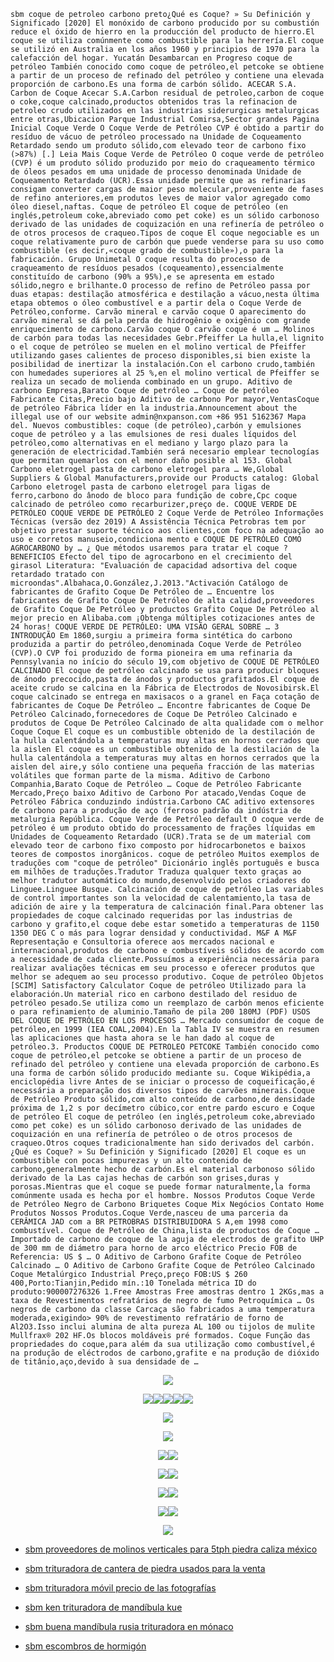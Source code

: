 
```
sbm coque de petroleo carbono preto¿Qué es Coque? » Su Definición y Significado [2020] El monóxido de carbono producido por su combustión reduce el óxido de hierro en la producción del producto de hierro.El coque se utiliza comúnmente como combustible para la herrería.El coque se utilizó en Australia en los años 1960 y principios de 1970 para la calefacción del hogar. Yucatán Desambarcan en Progreso coque de petróleo También conocido como coque de petróleo,el petcoke se obtiene a partir de un proceso de refinado del petróleo y contiene una elevada proporción de carbono.Es una forma de carbón sólido. ACECAR S.A. Carbon de Coque Acecar S.A.Carbon residual de petroleo,carbon de coque o coke,coque calcinado,productos obtenidos tras la refinacion de petroleo crudo utilizados en las industrias siderurgicas metalurgicas entre otras,Ubicacion Parque Industrial Comirsa,Sector grandes Pagina Inicial Coque Verde O Coque Verde de Petróleo CVP é obtido a partir do resíduo de vácuo de petróleo processado na Unidade de Coqueamento Retardado sendo um produto sólido,com elevado teor de carbono fixo (>87%) [.] Leia Mais Coque Verde de Petróleo O coque verde de petróleo (CVP) é um produto sólido produzido por meio do craqueamento térmico de óleos pesados em uma unidade de processo denominada Unidade de Coqueamento Retardado (UCR).Essa unidade permite que as refinarias consigam converter cargas de maior peso molecular,proveniente de fases de refino anteriores,em produtos leves de maior valor agregado como óleo diesel,naftas. Coque de petróleo El coque de petróleo (en inglés,petroleum coke,abreviado como pet coke) es un sólido carbonoso derivado de las unidades de coquización en una refinería de petróleo o de otros procesos de craqueo.Tipos de coque El coque negociable es un coque relativamente puro de carbón que puede venderse para su uso como combustible (es decir,«coque grado de combustible»),o para la fabricación. Grupo Unimetal O coque resulta do processo de craqueamento de resíduos pesados (coqueamento),essencialmente constituído de carbono (90% a 95%),e se apresenta em estado sólido,negro e brilhante.O processo de refino de Petróleo passa por duas etapas: destilação atmosférica e destilação a vácuo,nesta última etapa obtemos o óleo combustível e a partir dela o Coque Verde de Petróleo,conforme. Carvão mineral e carvão coque O aparecimento do carvão mineral se dá pela perda de hidrogênio e oxigênio com grande enriquecimento de carbono.Carvão coque O carvão coque é um … Molinos de carbón para todas las necesidades Gebr.Pfeiffer La hulla,el lignito o el coque de petróleo se muelen en el molino vertical de Pfeiffer utilizando gases calientes de proceso disponibles,si bien existe la posibilidad de inertizar la instalación.Con el carbono crudo,también con humedades superiores al 25 %,en el molino vertical de Pfeiffer se realiza un secado de molienda combinado en un grupo. Aditivo de carbono Empresa,Barato Coque de petróleo … Coque de petróleo Fabricante Citas,Precio bajo Aditivo de carbono Por mayor,VentasCoque de petróleo Fábrica líder en la industria.Announcement about the illegal use of our website admin@nxpanson.com +86 951 5162367 Mapa del. Nuevos combustibles: coque (de petróleo),carbón y emulsiones coque de petróleo y a las emulsiones de resi duales líquidos del petróleo,como alternativas en el mediano y largo plazo para la generación de electricidad.También será necesario emplear tecnologías que permitan quemarlos con el menor daño posible al 153. Global Carbono eletrogel pasta de carbono eletrogel para … We,Global Suppliers & Global Manufacturers,provide our Products catalog: Global Carbono eletrogel pasta de carbono eletrogel para ligas de ferro,carbono do ânodo de bloco para fundição de cobre,Cpc coque calcinado de petróleo como recarburizer,preço de. COQUE VERDE DE PETRÓLEO COQUE VERDE DE PETRÓLEO 2 Coque Verde de Petróleo Informações Técnicas (versão dez 2019) A Assistência Técnica Petrobras tem por objetivo prestar suporte técnico aos clientes,com foco na adequação ao uso e corretos manuseio,condiciona mento e COQUE DE PETRÓLEO COMO AGROCARBONO by … ¿ Que métodos usaremos para tratar el coque ? BENEFICIOS Efecto del tipo de agrocarbono en el crecimiento del girasol Literatura: "Evaluación de capacidad adsortiva del coque retardado tratado con microondas".Albahaca,O.González,J.2013."Activación Catálogo de fabricantes de Grafito Coque De Petróleo de … Encuentre los fabricantes de Grafito Coque De Petróleo de alta calidad,proveedores de Grafito Coque De Petróleo y productos Grafito Coque De Petróleo al mejor precio en Alibaba.com ¡Obtenga múltiples cotizaciones antes de 24 horas! COQUE VERDE DE PETRÓLEO: UMA VISÃO GERAL SOBRE … 3 INTRODUÇÃO Em 1860,surgiu a primeira forma sintética do carbono produzida a partir do petróleo,denominada Coque Verde de Petróleo (CVP).O CVP foi produzido de forma pioneira em uma refinaria da Pennsylvania no início do século 19,com objetivo de COQUE DE PETRÓLEO CALCINADO El coque de petróleo calcinado se usa para producir bloques de ánodo precocido,pasta de ánodos y productos grafitados.El coque de aceite crudo se calcina en la Fábrica de Electrodos de Novosibirsk.El coque calcinado se entrega en maxisacos o a granel en Faça cotação de fabricantes de Coque De Petróleo … Encontre fabricantes de Coque De Petróleo Calcinado,fornecedores de Coque De Petróleo Calcinado e produtos de Coque De Petróleo Calcinado de alta qualidade com o melhor Coque Coque El coque es un combustible obtenido de la destilación de la hulla calentándola a temperaturas muy altas en hornos cerrados que la aislen El coque es un combustible obtenido de la destilación de la hulla calentándola a temperaturas muy altas en hornos cerrados que la aislen del aire,y sólo contiene una pequeña fracción de las materias volátiles que forman parte de la misma. Aditivo de Carbono Companhia,Barato Coque de Petróleo … Coque de Petróleo Fabricante Mercado,Preço baixo Aditivo de Carbono Por atacado,Vendas Coque de Petróleo Fábrica conduzindo indústria.Carbono CAC aditivo extensores de carbono para a produção de aço (ferroso padrão da indústria de metalurgia República. Coque Verde de Petróleo default O coque verde de petróleo é um produto obtido do processamento de frações líquidas em Unidades de Coqueamento Retardado (UCR).Trata se de um material com elevado teor de carbono fixo composto por hidrocarbonetos e baixos teores de compostos inorgânicos. coque de petróleo Muitos exemplos de traduções com "coque de petróleo" Dicionário inglês português e busca em milhões de traduções.Tradutor Traduza qualquer texto graças ao melhor tradutor automático do mundo,desenvolvido pelos criadores do Linguee.Linguee Busque. Calcinación de coque de petróleo Las variables de control importantes son la velocidad de calentamiento,la tasa de adición de aire y la temperatura de calcinación final.Para obtener las propiedades de coque calcinado requeridas por las industrias de carbono y grafito,el coque debe estar sometido a temperaturas de 1150 1350 DEG C o más para lograr densidad y conductividad. M&F A M&F Representação e Consultoria oferece aos mercados nacional e internacional,produtos de carbono e combustíveis sólidos de acordo com a necessidade de cada cliente.Possuímos a experiência necessária para realizar avaliações técnicas em seu processo e oferecer produtos que melhor se adequem ao seu processo produtivo. Coque de petróleo Objetos [SCIM] Satisfactory Calculator Coque de petróleo Utilizado para la elaboración.Un material rico en carbono destilado del residuo de petróleo pesado.Se utiliza como un reemplazo de carbón menos eficiente o para refinamiento de aluminio.Tamaño de pila 200 180MJ (PDF) USOS DEL COQUE DE PETRÓLEO EN LOS PROCESOS … Mercado consumidor de coque de petróleo,en 1999 (IEA COAL,2004).En la Tabla IV se muestra en resumen las aplicaciones que hasta ahora se le han dado al coque de petróleo.3. Productos COQUE DE PETROLEO PETCOKE También conocido como coque de petróleo,el petcoke se obtiene a partir de un proceso de refinado del petróleo y contiene una elevada proporción de carbono.Es una forma de carbón sólido producido mediante su. Coque Wikipédia,a enciclopédia livre Antes de se iniciar o processo de coqueificação,é necessária a preparação dos diversos tipos de carvões minerais.Coque de Petróleo Produto sólido,com alto conteúdo de carbono,de densidade próxima de 1,2 s por decímetro cúbico,cor entre pardo escuro e Coque de petróleo El coque de petróleo (en inglés,petroleum coke,abreviado como pet coke) es un sólido carbonoso derivado de las unidades de coquización en una refinería de petróleo o de otros procesos de craqueo.Otros coques tradicionalmente han sido derivados del carbón. ¿Qué es Coque? » Su Definición y Significado [2020] El coque es un combustible con pocas impurezas y un alto contenido de carbono,generalmente hecho de carbón.Es el material carbonoso sólido derivado de la Las cajas hechas de carbón son grises,duras y porosas.Mientras que el coque se puede formar naturalmente,la forma comúnmente usada es hecha por el hombre. Nossos Produtos Coque Verde de Petróleo Negro de Carbono Briquetes Coque Mix Negócios Contato Home Produtos Nossos Produtos.Coque Verde,nasceu de uma parceria da CERÂMICA JAD com a BR PETROBRAS DISTRIBUIDORA S A,em 1998 como combustível. Coque de Petróleo de China,lista de productos de Coque … Importado de carbono de coque de la aguja de electrodos de grafito UHP de 300 mm de diámetro para horno de arco eléctrico Precio FOB de Referencia: US $ … O Aditivo de Carbono Grafite Coque de Petróleo Calcinado … O Aditivo de Carbono Grafite Coque de Petróleo Calcinado Coque Metalúrgico Industrial Preço,preço FOB:US $ 260 400,Porto:Tianjin,Pedido mín.:10 Tonelada métrica ID do produto:900007276326 1.Free Amostras Free amostras dentro 1 2KGs,mas a taxa de Revestimentos refratários de negro de fumo Petroquímica … Os negros de carbono da classe Carcaça são fabricados a uma temperatura moderada,exigindo> 90% de revestimento refratário de forno de Al2O3.Isso inclui alumina de alta pureza AL 100 ou tijolos de mulite Mullfrax® 202 HF.Os blocos moldáveis pré formados. Coque Função das propriedades do coque,para além da sua utilização como combustível,é na produção de eléctrodos de carbono,grafite e na produção de dióxido de titânio,aço,devido à sua densidade de … 
```

<div align="center">

<a href="https://es-crusher.shibang-china.com/github&k=sbm+coque+de+petroleo+carbono+preto"><img src="https://static.shibang-china.com/es/crusher/logo.jpg"></a>

<a href="https://es-crusher.shibang-china.com/github&k=sbm+coque+de+petroleo+carbono+preto"><img src="https://static.shibang-china.com/es/crusher/index.jpg"></a><a href="https://es-crusher.shibang-china.com/material.htmlgithub&k=sbm+coque+de+petroleo+carbono+preto"><img src="https://static.shibang-china.com/es/crusher/material.jpg"></a><a href="https://es-crusher.shibang-china.com/application.htmlgithub&k=sbm+coque+de+petroleo+carbono+preto"><img src="https://static.shibang-china.com/es/crusher/application.jpg"></a><a href="https://es-crusher.shibang-china.com/aboutus.htmlgithub&k=sbm+coque+de+petroleo+carbono+preto"><img src="https://static.shibang-china.com/es/crusher/aboutus.jpg"></a><a href="https://es-crusher.shibang-china.com/contact.htmlgithub&k=sbm+coque+de+petroleo+carbono+preto"><img src="https://static.shibang-china.com/es/crusher/contact.jpg"></a>

<a href="https://es-crusher.shibang-china.com/github&k=sbm+coque+de+petroleo+carbono+preto"><img src="https://static.shibang-china.com/es/crusher/banner.jpg"></a>

<a href="https://swt.shibang-china.com/github&k=sbm+coque+de+petroleo+carbono+preto"><img src="https://static.shibang-china.com/es/crusher/text.jpg"></a>

<a href="https://swt.shibang-china.com/github&k=sbm+coque+de+petroleo+carbono+preto"><img src="https://static.shibang-china.com/es/crusher/chat.jpg"></a><a href="https://es-crusher.shibang-china.com/contact.htmlgithub&k=sbm+coque+de+petroleo+carbono+preto"><img src="https://static.shibang-china.com/es/crusher/message.jpg"></a>

<a href="https://es-crusher.shibang-china.com/products/pe.htmlgithub&k=sbm+coque+de+petroleo+carbono+preto"><img src="https://static.shibang-china.com/es/crusher/pe.jpg"></a><a href="https://es-crusher.shibang-china.com/products/pf.htmlgithub&k=sbm+coque+de+petroleo+carbono+preto"><img src="https://static.shibang-china.com/es/crusher/pf.jpg"></a>

<a href="https://es-crusher.shibang-china.com/products/hpt.htmlgithub&k=sbm+coque+de+petroleo+carbono+preto"><img src="https://static.shibang-china.com/es/crusher/hpt.jpg"></a><a href="https://es-crusher.shibang-china.com/products/vsi.htmlgithub&k=sbm+coque+de+petroleo+carbono+preto"><img src="https://static.shibang-china.com/es/crusher/vsi.jpg"></a>

<a href="https://es-crusher.shibang-china.com/products/klv.htmlgithub&k=sbm+coque+de+petroleo+carbono+preto"><img src="https://static.shibang-china.com/es/crusher/klv.jpg"></a><a href="https://es-crusher.shibang-china.com/products/portable.htmlgithub&k=sbm+coque+de+petroleo+carbono+preto"><img src="https://static.shibang-china.com/es/crusher/portable.jpg"></a>

<a href="https://swt.shibang-china.com/github&k=sbm+coque+de+petroleo+carbono+preto"><img src="https://static.shibang-china.com/es/crusher/case.jpg"></a>

</div>


* [sbm proveedores de molinos verticales para 5tph piedra caliza méxico](sbm%20proveedores%20de%20molinos%20verticales%20para%205tph%20piedra%20caliza%20m%C3%A9xico.md)

* [sbm trituradora de cantera de piedra usados para la venta](sbm%20trituradora%20de%20cantera%20de%20piedra%20usados%20para%20la%20venta.md)

* [sbm trituradora móvil precio de las fotografías](sbm%20trituradora%20m%C3%B3vil%20precio%20de%20las%20fotograf%C3%ADas.md)

* [sbm ken trituradora de mandíbula kue](sbm%20ken%20trituradora%20de%20mand%C3%ADbula%20kue.md)

* [sbm buena mandíbula rusia trituradora en mónaco](sbm%20buena%20mand%C3%ADbula%20rusia%20trituradora%20en%20m%C3%B3naco.md)

* [sbm escombros de hormigón](sbm%20escombros%20de%20hormig%C3%B3n.md)